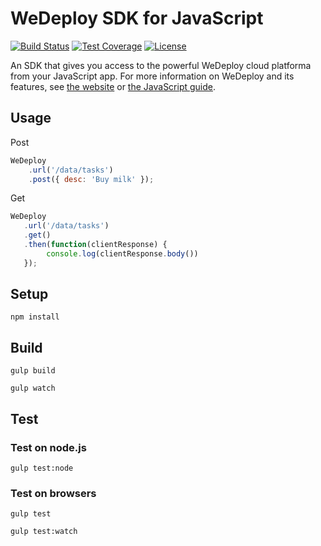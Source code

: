 # WeDeploy SDK for JavaScript
[![Build Status][build-status-svg]][build-status-link]
[![Test Coverage][coverage-status-svg]][coverage-status-link]
[![License][license-svg]][license-link]

An SDK that gives you access to the powerful WeDeploy cloud platforma from your JavaScript app. For more information on WeDeploy and its features, see [the website](https://wedeploy.com) or [the JavaScript guide](https://wedeploy.com/docs).

## Usage

Post

```javascript
WeDeploy
    .url('/data/tasks')
    .post({ desc: 'Buy milk' });
```

Get

```javascript
WeDeploy
   .url('/data/tasks')
   .get()
   .then(function(clientResponse) {
        console.log(clientResponse.body())
   });
```

## Setup

```
npm install
```

## Build

```
gulp build
```

```
gulp watch
```

## Test

### Test on node.js

```
gulp test:node
```


### Test on browsers

```
gulp test
```

```
gulp test:watch
```


[build-status-svg]: http://img.shields.io/travis/wedeploy/api-js/master.svg?style=flat&branch=master
[build-status-link]: https://travis-ci.org/wedeploy/api-js

[coverage-status-svg]: http://codecov.io/github/wedeploy/api-js/coverage.svg?branch=master
[coverage-status-link]: http://codecov.io/github/wedeploy/api-js?branch=master

[license-svg]: https://img.shields.io/badge/license-BSD-lightgrey.svg
[license-link]: https://github.com/wedeploy/api-js/blob/master/LICENSE.md
